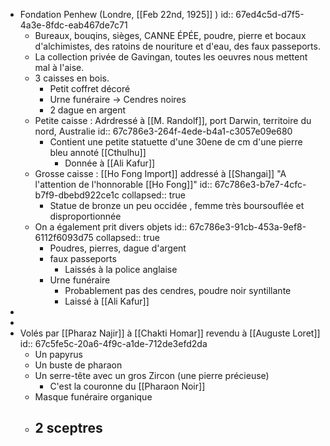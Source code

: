 - Fondation Penhew (Londre, [[Feb 22nd, 1925]] )
  id:: 67ed4c5d-d7f5-4a3e-8fdc-eab467de7c71
	- Bureaux, bouqins, sièges, CANNE ÉPÉE, poudre, pierre et bocaux d'alchimistes, des ratoins de nouriture et d'eau, des faux passeports.
	- La collection privée de Gavingan, toutes les oeuvres nous mettent mal à l'aise.
	- 3 caisses en bois.
		- Petit coffret décoré
		- Urne funéraire -> Cendres noires
		- 2 dague en argent
	- Petite caisse : Adrdressé à [[M. Randolf]], port Darwin, territoire du nord, Australie
	  id:: 67c786e3-264f-4ede-b4a1-c3057e09e680
		- Contient une petite statuette d'une 30ene de cm d'une pierre bleu annoté [[Cthulhu]]
			- Donnée à [[Ali Kafur]]
	- Grosse caisse : [[Ho Fong Import]] addressé à [[Shangai]] "A l'attention de l'honnorable [[Ho Fong]]"
	  id:: 67c786e3-b7e7-4cfc-b7f9-dbebd922ce1c
	  collapsed:: true
		- Statue de bronze un peu occidée , femme très boursouflée et disproportionnée
	- On a également prit divers objets
	  id:: 67c786e3-91cb-453a-9ef8-6112f6093d75
	  collapsed:: true
		- Poudres, pierres, dague d'argent
		- faux passeports
			- Laissés à la police anglaise
		- Urne funéraire
			- Probablement pas des cendres, poudre noir syntillante
			- Laissé à [[Ali Kafur]]
-
-
- Volés par [[Pharaz Najir]] à [[Chakti Homar]] revendu à [[Auguste Loret]]
  id:: 67c5fe5c-20a6-4f9c-a1de-712de3efd2da
	- Un papyrus
	- Un buste de pharaon
	- Un serre-tête avec un gros Zircon (une pierre précieuse)
		- C'est la couronne du [[Pharaon Noir]]
	- Masque funéraire organique
	- 2 sceptres
		-